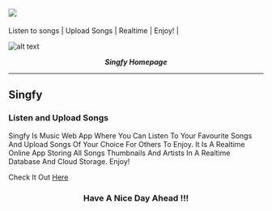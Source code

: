 # [<img src="logo.png">]( https://dibyayan8992.github.io/Singfy/)</h2>
Listen to songs | Upload Songs | Realtime | Enjoy! |

![alt text](cover.png)
<p align="center">
  <b><i>Singfy Homepage</i></b>

<br />
<hr />

<h2>Singfy</h2>

<h3>Listen and Upload Songs</h3>

Singfy Is Music Web App Where You Can Listen To Your Favourite Songs And Upload Songs Of Your Choice 
For Others To Enjoy. It Is A Realtime Online App Storing All Songs Thumbnails And Artists In A Realtime
Database And Cloud Storage. Enjoy!

Check It Out [Here]( https://dibyayan8992.github.io/Singfy/)
 
<h3 align="center">Have A Nice Day Ahead !!!</h3>
